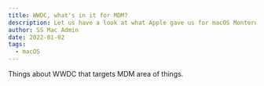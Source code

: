 ```yaml
---
title: WWDC, what's in it for MDM?
description: Let us have a look at what Apple gave us for macOS Monterey, iOS and ipadOS
author: SS Mac Admin
date: 2022-01-02
tags:
  - macOS
---
```


Things about WWDC that targets MDM area of things.